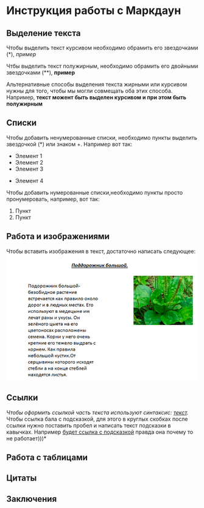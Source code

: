 # Инструкция работы с Маркдаун

## Выделение текста

Чтобы выделить текст курсивом необходимо обрамить его звездочками (*),  *пример*

Чтбы выделить текст полужирным, необходимо обрамить его  двойными звездочками (**),  **пример**

Альтернативные способы выделения текста жирными или курсивом нужны для того, чтобы мы могли совмещать оба этих способа. Например, __текст можент быть выделен курсивом и при этом быть **полужирным**__

## Списки

Чтобы добавить ненумерованные списки, необходимо пункты выделить звездочкой (*) или знаком +. Например вот так:
* Элемент 1
* Элемент 2
* Элемент 3
+ Элемент 4

Чтобы добавить нумерованные списки,необходимо пункты просто пронумеровать, например, вот так:
1. Пункт
2. Пункт


## Работа и изображениями

Чтобы вставить изображения в текст, достаточно написать следующее: ![Привет, это подорожник!](zelen.png)


## Ссылки

 *Чтобы оформить ссылкой часть текста используют синтаксис: [текст](ссылка).* 
 Чтобы ссылка бала с подсказкой, для этого в круглых скобках после ссылки нужно поставить пробел и написать текст подсказки в кавычках. Например [будет ссылка с подсказкой](ссылка "А вот и подсказочка") правда она почему то не работает)))*


## Работа с таблицами

## Цитаты

## Заключения